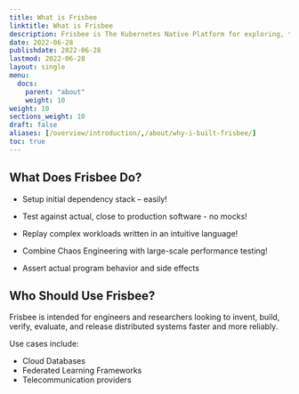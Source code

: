 ```yaml
---
title: What is Frisbee
linktitle: What is Frisbee
description: Frisbee is The Kubernetes Native Platform for exploring, testing, and benchmarking distributed applications.
date: 2022-06-28
publishdate: 2022-06-28
lastmod: 2022-06-28
layout: single
menu:
  docs:
    parent: "about"
    weight: 10
weight: 10
sections_weight: 10
draft: false
aliases: [/overview/introduction/,/about/why-i-built-frisbee/]
toc: true
---
```



## What Does Frisbee Do?

- Setup initial dependency stack – easily!

- Test against actual, close to production software - no mocks!

- Replay complex workloads written in an intuitive language!

- Combine Chaos Engineering with large-scale performance testing!

- Assert actual program behavior and side effects


## Who Should Use Frisbee?

Frisbee is intended for engineers and researchers looking to invent, build, verify, evaluate, and release distributed systems faster and more reliably.

Use cases include:

- Cloud Databases
- Federated Learning Frameworks
- Telecommunication providers



